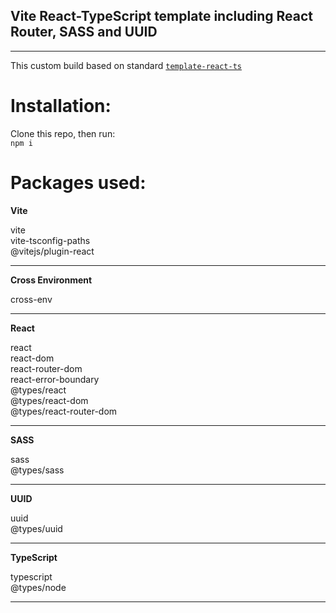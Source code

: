 ## **Vite React-TypeScript template including React Router, SASS and UUID**

---

This custom build based on standard [`template-react-ts`](https://github.com/vitejs/vite/tree/main/packages/create-vite/template-react-ts)

# Installation:

Clone this repo, then run:  
`npm i`

# Packages used:

**Vite**

vite  
vite-tsconfig-paths  
@vitejs/plugin-react

---

**Cross Environment**

cross-env

---

**React**

react  
react-dom  
react-router-dom  
react-error-boundary  
@types/react  
@types/react-dom  
@types/react-router-dom

---

**SASS**

sass  
@types/sass

---

**UUID**

uuid  
@types/uuid

---

**TypeScript**

typescript  
@types/node

---
